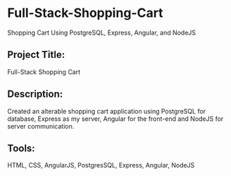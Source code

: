 # Full-Stack-Shopping-Cart
Shopping Cart Using PostgreSQL, Express, Angular, and NodeJS 

## Project Title: 
Full-Stack Shopping Cart

## Description: 
Created an alterable shopping cart application using PostgreSQL for database, Express as my server, Angular for the front-end and NodeJS for server communication.

## Tools: 
HTML, CSS, AngularJS, PostgresSQL, Express, Angular, NodeJS
